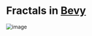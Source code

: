# Fractals in [Bevy](https://bevyengine.org)
![image](https://github.com/user-attachments/assets/df7519a8-a06d-4b89-b0b0-a5a4fd52dee3)
